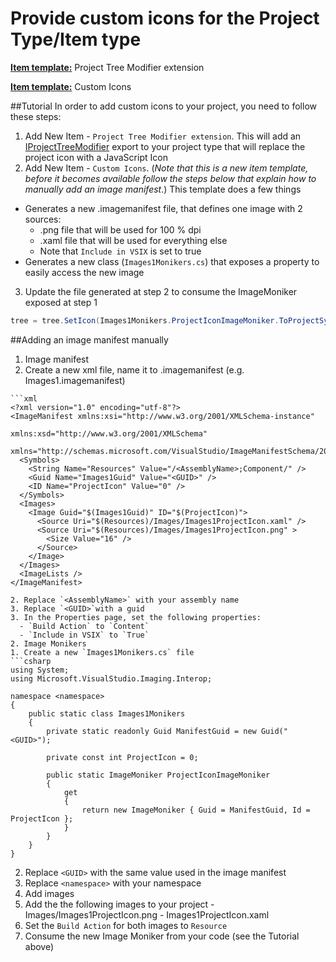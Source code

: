 Provide custom icons for the Project Type/Item type
===================================================
**[Item template:](../extensibility/project_item_templates.md)** Project Tree Modifier extension

**[Item template:](../extensibility/project_item_templates.md)** Custom Icons

##Tutorial
In order to add custom icons to your project, you need to follow these steps:

1. Add New Item - `Project Tree Modifier extension`. This will add an [IProjectTreeModifier](../extensibility/IProjectTreeModifier.md) export to your project type that will replace the project icon with a JavaScript Icon
2. Add New Item - `Custom Icons`. (*Note that this is a new item template, before it becomes available follow the steps below that explain how to manually add an image manifest*.) This template does a few things
  - Generates a new .imagemanifest file, that defines one image with 2 sources:
    - .png file that will be used for 100 % dpi
    - .xaml file that will be used for everything else
    - Note that `Include in VSIX` is set to true
  - Generates a new class (`Images1Monikers.cs`) that exposes a property to easily access the new image
3. Update the file generated at step 2 to consume the ImageMoniker exposed at step 1
  ```csharp
tree = tree.SetIcon(Images1Monikers.ProjectIconImageMoniker.ToProjectSystemType());
  ```

##Adding an image manifest manually
1. Image manifest
  1. Create a new xml file, name it to .imagemanifest (e.g. Images1.imagemanifest)
  
    ```xml
    <?xml version="1.0" encoding="utf-8"?>
    <ImageManifest xmlns:xsi="http://www.w3.org/2001/XMLSchema-instance"
                               xmlns:xsd="http://www.w3.org/2001/XMLSchema"
                               xmlns="http://schemas.microsoft.com/VisualStudio/ImageManifestSchema/2014">
      <Symbols>
        <String Name="Resources" Value="/<AssemblyName>;Component/" />
        <Guid Name="Images1Guid" Value="<GUID>" />
        <ID Name="ProjectIcon" Value="0" />
      </Symbols>
      <Images>
        <Image Guid="$(Images1Guid)" ID="$(ProjectIcon)">
          <Source Uri="$(Resources)/Images/Images1ProjectIcon.xaml" />
          <Source Uri="$(Resources)/Images/Images1ProjectIcon.png" >
            <Size Value="16" />
          </Source>  
        </Image>
      </Images>
      <ImageLists />
    </ImageManifest>
  ```
  2. Replace `<AssemblyName>` with your assembly name 
  3. Replace `<GUID>`with a guid
  3. In the Properties page, set the following properties:
    - `Build Action` to `Content`
    - `Include in VSIX` to `True`
2. Image Monikers
  1. Create a new `Images1Monikers.cs` file
  ```csharp
  using System;
  using Microsoft.VisualStudio.Imaging.Interop;
  
  namespace <namespace>
  {
      public static class Images1Monikers
      {
          private static readonly Guid ManifestGuid = new Guid("<GUID>");
  
          private const int ProjectIcon = 0;
  
          public static ImageMoniker ProjectIconImageMoniker
          {
              get
              {
                  return new ImageMoniker { Guid = ManifestGuid, Id = ProjectIcon };
              }
          }
      }
  }
  ```
  2. Replace `<GUID>` with the same value used in the image manifest
  3. Replace `<namespace>` with your namespace
3. Add images
  1. Add the the following images to your project
    - Images/Images1ProjectIcon.png
    - Images1ProjectIcon.xaml
  2. Set the `Build Action` for both images to `Resource`
4. Consume the new Image Moniker from your code (see the Tutorial above)
